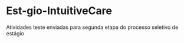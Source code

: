 # Est-gio-IntuitiveCare
Atividades teste enviadas para segunda etapa do processo seletivo de estágio
